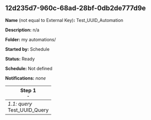 ## 12d235d7-960c-68ad-28bf-0db2de777d9e

**Name** (not equal to External Key)**:** Test_UUID_Automation

**Description:** n/a

**Folder:** my automations/

**Started by:** Schedule

**Status:** Ready

**Schedule:** Not defined

**Notifications:** _none_


| Step 1<br>_<small>-</small>_ |
| --- |
| _1.1: query_<br>Test_UUID_Query |
